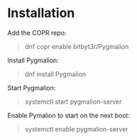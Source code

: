 Installation
============

Add the COPR repo:
> dnf copr enable bitbyt3r/Pygmalion

Install Pygmalion:
> dnf install Pygmalion

Start Pygmalion:
> systemctl start pygmalion-server

Enable Pymalion to start on the next boot:
> systemctl enable pygmalion-server